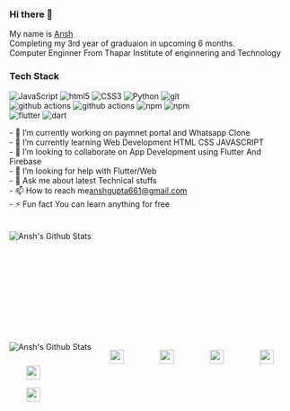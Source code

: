 ### Hi there 👋
My name is [Ansh](https://sites.google.com/view/anshgupta)<br> 
Completing my 3rd year of graduaion in upcoming 6 months.<br>
Computer Enginner From Thapar Institute of enginnering and Technology


### Tech Stack
<p style="margin-right:10px;width:70%">
  <img alt="JavaScript" src="https://img.shields.io/badge/-JavaScript-46a2f1?logo=javascript&logoColor=white" />
  <img alt="html5" src="https://img.shields.io/badge/-HTML5-E34F26?logo=html5&logoColor=white" />
  <img alt="CSS3" src="https://img.shields.io/badge/-CSS3-1572B6?logo=CSS3&logoColor=white" />
  <img alt="Python" src="https://img.shields.io/badge/-python-306998?logo=python&logoColor=white" />
  <img alt="git" src="https://img.shields.io/badge/-Git-F05032?logo=git&logoColor=white" />
  <img alt="github actions" src="https://img.shields.io/badge/-Github-gray?logo=github&logoColor=white" />
  <img alt="github actions" src="https://img.shields.io/badge/-Github_Actions-2088FF?logo=github-actions&logoColor=white" />
  <img alt="npm" src="https://img.shields.io/badge/-NPM-CB3837?logo=npm&logoColor=white" />
  <img alt="npm" src="https://img.shields.io/badge/-pip-CB3837?logo=python&logoColor=white" />
  <img alt="flutter" src="https://img.shields.io/badge/-flutter-02569B?logo=Flutter&logoColor=white" />
  <img alt="dart" src="https://img.shields.io/badge/-dart-0175C2?logo=DART&logoColor=white" />
  
 
</p>
- 🔭 I’m currently working on paymnet portal and Whatsapp Clone<br>
- 🌱 I’m currently learning Web Development HTML CSS JAVASCRIPT<br>
- 👯 I’m looking to collaborate on App Development using Flutter And Firebase<br>
- 🤔 I’m looking for help with Flutter/Web <br>
- 💬 Ask me about latest Technical stuffs<br>
- 📫 How to reach me<a href="https://mail.google.com/mail/u/0/#inbox">anshgupta661@gmail.com</a><br>
- ⚡ Fun fact You can learn anything for free<br>
<br><br>
<div style="margin-bottom: 10px;">
<img src="https://github-readme-stats.vercel.app/api?username=PROFESSORRQ&show_icons=true&theme=merko)" alt="Ansh's Github Stats" align="left"></div><br><br><br><br><br><br><br><br><br><br>
<br> 
<img src="https://github-readme-stats.vercel.app/api/top-langs/?username=PROFESSORRQ)" alt="Ansh's Github Stats" align="left">
<div style="margin-bottom: 10px;"></div>  

<a href="https://www.linkedin.com/in/ansh-gupta661/" style="margin: 30px"
      ><img src="https://simpleicons.org/icons/linkedin.svg" alt="" width="25"
    /></a>
    <a
      href="https://www.facebook.com/ansh.gupta.3998"
      target="_blank"
      rel="noopener noreferrer"
      style="margin: 30px"
    ><img src="https://simpleicons.org/icons/facebook.svg" alt="" width="25"></a>
    <a
      href="https://twitter.com/AGupta661"
      target="_blank"
      rel="noopener noreferrer"
      style="margin: 30px"
    ><img src="https://simpleicons.org/icons/twitter.svg" alt="" width="25"></a>
    <a
      href="https://www.instagram.com/__a_n_s_h_gupta/"
      target="_blank"
      rel="noopener noreferrer"
      style="margin: 30px"
    ><img src="https://simpleicons.org/icons/instagram.svg" alt="" width="25"></a>
    <a
      href="https://github.com/PROFESSORRQ/ARZI-PROGRESS"
      target="_blank"
      rel="noopener noreferrer"
      style="margin: 30px"
    ><img src="https://simpleicons.org/icons/github.svg" alt="" width="25"></a>
  </body>
  <a href=""></a>
  <a
      href="https://www.hackerrank.com/agupta2_be18"
      target="_blank"
      rel="noopener noreferrer"
      style="margin: 30px"
    ><img src="https://simpleicons.org/icons/hackerrank.svg" alt="" width="25"></a>
